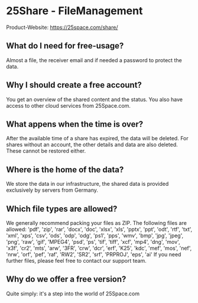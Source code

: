 # 25Share - FileManagement
Product-Website: https://25space.com/share/

## What do I need for free-usage?
Almost a file, the receiver email and if needed a password to protect the data.

## Why I should create a free account?
You get an overview of the shared content and the status. You also have access to other cloud services from 25Space.com.

## What appens when the time is over?
After the available time of a share has expired, the data will be deleted. For shares without an account, the other details and data are also deleted. These cannot be restored either.

## Where is the home of the data?
We store the data in our infrastructure, the shared data is provided exclusively by servers from Germany.

## Which file types are allowed?
We generally recommend packing your files as ZIP. The following files are allowed: 'pdf', 'zip', 'rar', 'docx', 'doc', 'xlsx', 'xls', 'pptx', 'ppt', 'odt', 'rtf', 'txt', 'xml', 'xps', 'csv', 'ods', 'odp', 'odg', 'ps1', 'pps', 'wmv', 'bmp', 'jpg', 'jpeg', 'png', 'raw', 'gif', 'MPEG4', 'psd', 'ps', 'tif', 'tiff', 'xcf', 'mp4', 'dng', 'mov', 'x3f', 'cr2', 'mts', 'arw', '3FR', 'crw', 'dcr', 'erf', 'K25', 'kdc', 'mef', 'mos', 'nef', 'nrw', 'orf', 'pef', 'raf', 'RW2', 'SR2', 'srf', 'PRPROJ', 'eps', 'ai'
If you need further files, please feel free to contact our support team.

## Why do we offer a free version?
Quite simply: it's a step into the world of 25Space.com
